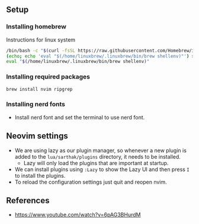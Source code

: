 ## Setup
### Installing homebrew

Instructions for linux system
```bash
/bin/bash -c "$(curl -fsSL https://raw.githubusercontent.com/Homebrew/install/HEAD/install.sh)"
(echo; echo 'eval "$(/home/linuxbrew/.linuxbrew/bin/brew shellenv)"') >> ~/.bashrc
eval "$(/home/linuxbrew/.linuxbrew/bin/brew shellenv)"
```

### Installing required packages

```bash
brew install nvim ripgrep
```

### Installing nerd fonts
- Install nerd font and set the terminal to use nerd font.

## Neovim settings
- We are using lazy as our plugin manager, so whenever a new plugin is added to the `lua/sarthak/plugins` directory, it needs to be installed.
    - Lazy will only load the plugins that are important at startup. 
- We can install plugins using `:Lazy` to show the Lazy UI and then press `I` to install the plugins.
- To reload the configuration settings just quit and reopen nvim.

## References
- https://www.youtube.com/watch?v=6pAG3BHurdM
